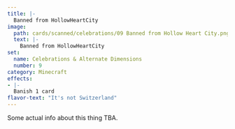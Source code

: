 ```yaml
---
title: |-
  Banned from HollowHeartCity
image: 
  path: cards/scanned/celebrations/09 Banned from Hollow Heart City.png
  text: |-
    Banned from HollowHeartCity
set:
  name: Celebrations & Alternate Dimensions
  number: 9
category: Minecraft
effects: 
- |-
  Banish 1 card
flavor-text: "It's not Switzerland"
---
```

Some actual info about this thing TBA.
